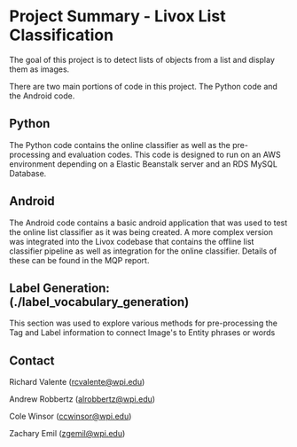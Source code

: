 Project Summary - Livox List Classification
===
The goal of this project is to detect lists of objects from a list and display them as images.

There are two main portions of code in this project. The Python code and the Android code.


Python
---
The Python code contains the online classifier as well as the pre-processing and evaluation codes.
This code is designed to run on an AWS environment depending on a Elastic Beanstalk server and
an RDS MySQL Database. 


Android
---
The Android code contains a basic android application that was used to test the
online list classifier as it was being created. A more complex version was integrated into
the Livox codebase that contains the offline list classifier pipeline as well as integration for
the online classifier. Details of these can be found in the MQP report.


Label Generation: (./label_vocabulary_generation)
---
This section was used to explore various methods for pre-processing
the Tag and Label information to connect Image's to Entity phrases or words


Contact
---
Richard Valente (rcvalente@wpi.edu)

Andrew Robbertz (alrobbertz@wpi.edu)

Cole Winsor (ccwinsor@wpi.edu)

Zachary Emil (zgemil@wpi.edu)

